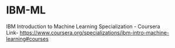 # IBM-ML
IBM Introduction to Machine Learning Specialization - Coursera 
<br>
Link- https://www.coursera.org/specializations/ibm-intro-machine-learning#courses

